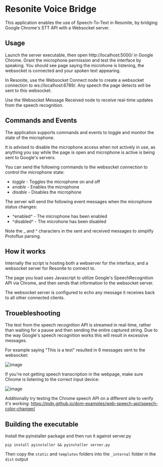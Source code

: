 # Resonite Voice Bridge

This application enables the use of Speech-To-Text in Resonite, by bridging Google Chrome's STT API with a Websocket server.

## Usage

Launch the server executable, then open http://localhost:5000/ in Google Chrome. Grant the microphone permission and test the interface by speaking. You should see page saying the microhone is listening, the websocket is connected and your spoken text appearing.

In Resonite, use the Websocket Connect node to create a websocket connection to ws://localhost:6789/. Any speech the page detects will be sent to this websocket.

Use the Websocket Message Received node to receive real-time updates from the speech recognition.

## Commands and Events

The application supports commands and events to toggle and monitor the state of the microphone.

It is advised to disable the microphone access when not actively in use, as anything you say while the page is open and microphone is active is being sent to Google's servers.

You can send the following commands to the websocket connection to control the microphone state:

* _toggle_ - Toggles the microphone on and off
* _enable_ - Enables the microphone
* _disable_ - Disables the microphone

The server will send the following event messages when the microphone status changes:

* ^enabled^ - The microphone has been enabled
* ^disabled^ - The microhone has been disabled

Note the _ and ^ characters in the sent and received messages to simplify Protoflux parsing.

## How it works

Internally the script is hosting both a webserver for the interface, and a websocket server for Resonite to connect to.

The page you load uses Javascript to utilize Google's SpeechRecognition API via Chrome, and then sends that information to the websocket server.

The websocket server is configured to echo any message it receives back to all other connected clients.

## Trouebleshooting

The text from the speech recognition API is streamed in real-time, rather than waiting for a pause and then sending the entire captured string. Due to the way Google's speech recognition works this will result in excessive messages.

For example saying "This is a test" resulted in 6 messages sent to the websocket:

![image](https://github.com/theneolanders/resonite-voice-bridge/assets/3112763/b9a624f5-7987-40a2-a8ac-39531735ced6)

If you're not getting speech transcription in the webpage, make sure Chrome is listening to the correct input device:

![image](https://github.com/theneolanders/resonite-voice-bridge/assets/3112763/25ea18ba-35d9-470a-b68e-68c06fc3983a)

Additionally try testing the Chrome speech API on a different site to verify it's working: https://mdn.github.io/dom-examples/web-speech-api/speech-color-changer/

## Building the executable

Install the pyinstaller package and then run it against server.py

`pip install pyinstaller && pyinstaller server.py`

Then copy the `static` and `templates` folders into the `_internal` folder in the `dist` output
